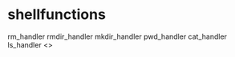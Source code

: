 # shellfunctions
rm_handler
rmdir_handler
mkdir_handler
pwd_handler
cat_handler
ls_handler
<<file may be supplemented>>